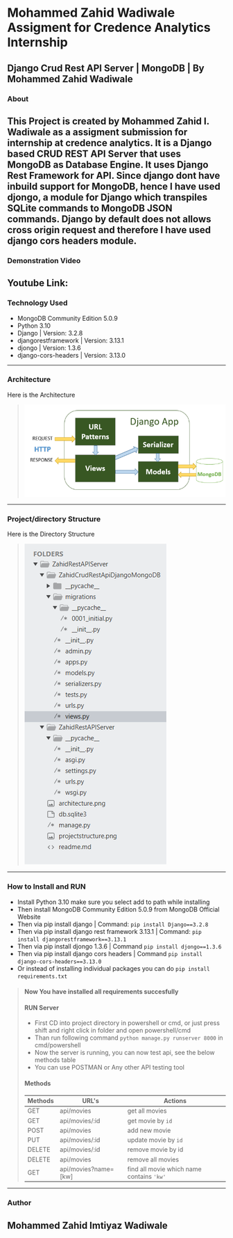 # Mohammed Zahid Wadiwale Assigment for Credence Analytics Internship
## Django Crud Rest API Server | MongoDB | By Mohammed Zahid Wadiwale

### About
This Project is created by Mohammed Zahid I. Wadiwale as a assigment submission for internship at credence analytics. It is a Django based CRUD REST API Server that uses MongoDB as Database Engine. It uses Django Rest Framework for API. Since django dont have inbuild support for MongoDB, hence I have used djongo, a module for Django which transpiles SQLite commands to MongoDB JSON commands. Django by default does not allows cross origin request and therefore I have used django cors headers module.
---
### Demonstration Video
Youtube Link: 
---
### Technology Used

 - MongoDB Community Edition 5.0.9
 - Python 3.10
 - Django | Version: 3.2.8
 - djangorestframework | Version: 3.13.1
 - djongo | Version: 1.3.6
 - django-cors-headers | Version: 3.13.0
---
### Architecture
Here is the Architecture
> ![Architecture](architecture.png)
---
### Project/directory Structure
Here is the Directory Structure
> ![Project Structure](projectstructure.png)
---
### How to Install and RUN
+ Install Python 3.10 make sure you select add to path while installing
+ Then install MongoDB Community Edition 5.0.9 from MongoDB Official Website
+ Then via pip install django | Command: `pip install Django==3.2.8`
+ Then via pip install django rest framework 3.13.1 | Command: `pip install djangorestframework==3.13.1`
+ Then via pip install djongo 1.3.6 | Command `pip install djongo==1.3.6`
+ Then via pip install django cors headers | Command `pip install django-cors-headers==3.13.0`
+ Or instead of installing individual packages you can do `pip install requirements.txt`

> #### Now You have installed all requirements succesfully
> #### RUN Server
>
> - First CD into project directory in powershell or cmd, or just press shift and right click in folder and open powershell/cmd
> - Than run following command `python manage.py runserver 8000` in cmd/powershell
> - Now the server is running, you can now test api, see the below methods table
> - You can use POSTMAN or Any other API testing tool
>
> #### Methods
> Methods | URL's                  | Actions                                   
> ------- | -----------------------| ------------------------------------------
> GET     | api/movies             | get all movies   
> GET     | api/movies/:id         | get movie by `id`   
> POST    | api/movies             | add new movie   
> PUT     | api/movies/:id         | update movie by `id`   
> DELETE  | api/movies/:id         | remove movie by id   
> DELETE  | api/movies             | remove all movies   
> GET     | api/movies?name=[kw]   | find all movie which name contains `'kw'` 
---
### Author
Mohammed Zahid Imtiyaz Wadiwale
---
